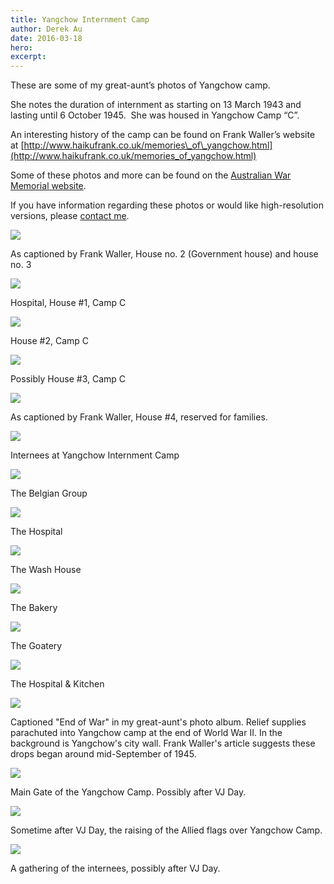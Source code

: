 ```yaml
---
title: Yangchow Internment Camp
author: Derek Au
date: 2016-03-18
hero: 
excerpt: 
---
```


These are some of my great-aunt’s photos of Yangchow camp.

She notes the duration of internment as starting on 13 March 1943 and lasting until 6 October 1945.  She was housed in Yangchow Camp “C”.

An interesting history of the camp can be found on Frank Waller’s website at [http://www.haikufrank.co.uk/memories\_of\_yangchow.html](http://www.haikufrank.co.uk/memories_of_yangchow.html)

Some of these photos and more can be found on the [Australian War Memorial website](https://www.awm.gov.au/search/all/?query=yangchow&op=Search&submit=&relatedFilter=related_events&filter%255Btype%255D=Photograph&section%255B0%255D=collections&format=list&section%5B0%5D=collections&filter%5Btype%5D=Photograph).

If you have information regarding these photos or would like high-resolution versions, please [contact me](http://www.derekau.net/contact/).

![](./images/10-Untitled-3-1.jpg)

As captioned by Frank Waller, House no. 2 (Government house) and house no. 3

![](./images/9-Concentration-Camp-22C22-Yangchow-China-3-13-1943-to-10-6-1945.jpg)

Hospital, House #1, Camp C

![](./images/9-Concentration-Camp-C-Yangchow-China-3-13-1943-to-10-6-1945-2.jpg)

House #2, Camp C

![](./images/9-Concentration-Camp-C-Yangchow-China-3-13-1943-to-10-6-1945-3.jpg)

Possibly House #3, Camp C

![](./images/13-Untitled-1-1.jpg)

As captioned by Frank Waller, House #4, reserved for families.

![](./images/10-Untitled-4.jpg)

Internees at Yangchow Internment Camp

![](./images/11-Belgian-Group.jpg)

The Belgian Group

![](./images/11-Hospital-1.jpg)

The Hospital

![](./images/11-Wash-House-1.jpg)

The Wash House

![](./images/12-Bakery-1.jpg)

The Bakery

![](./images/12-Goatery-1.jpg)

The Goatery

![](./images/12-Hospital-Kitchen-1.jpg)

The Hospital & Kitchen

![](./images/14-Untitled-1-edit.jpg)

Captioned "End of War" in my great-aunt's photo album. Relief supplies parachuted into Yangchow camp at the end of World War II. In the background is Yangchow's city wall. Frank Waller's article suggests these drops began around mid-September of 1945.

![](./images/13-End-of-War-Main-Gate-1.jpg)

Main Gate of the Yangchow Camp. Possibly after VJ Day.

![](./images/14-Untitled-2-1.jpg)

Sometime after VJ Day, the raising of the Allied flags over Yangchow Camp.

![](./images/13-Untitled-2-1.jpg)

A gathering of the internees, possibly after VJ Day.
